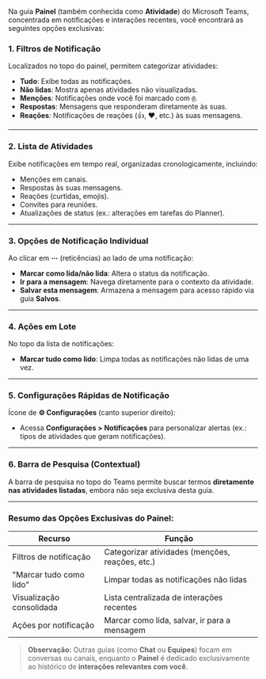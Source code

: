 Na guia **Painel** (também conhecida como **Atividade**) do Microsoft Teams, concentrada em notificações e interações recentes, você encontrará as seguintes opções exclusivas:

### **1. Filtros de Notificação**  
Localizados no topo do painel, permitem categorizar atividades:  
- **Tudo**: Exibe todas as notificações.  
- **Não lidas**: Mostra apenas atividades não visualizadas.  
- **Menções**: Notificações onde você foi marcado com `@`.  
- **Respostas**: Mensagens que responderam diretamente às suas.  
- **Reações**: Notificações de reações (👍, ❤️, etc.) às suas mensagens.  

---

### **2. Lista de Atividades**  
Exibe notificações em tempo real, organizadas cronologicamente, incluindo:  
- Menções em canais.  
- Respostas às suas mensagens.  
- Reações (curtidas, emojis).  
- Convites para reuniões.  
- Atualizações de status (ex.: alterações em tarefas do Planner).  

---

### **3. Opções de Notificação Individual**  
Ao clicar em **⋯** (reticências) ao lado de uma notificação:  
- **Marcar como lida/não lida**: Altera o status da notificação.  
- **Ir para a mensagem**: Navega diretamente para o contexto da atividade.  
- **Salvar esta mensagem**: Armazena a mensagem para acesso rápido via guia **Salvos**.  

---

### **4. Ações em Lote**  
No topo da lista de notificações:  
- **Marcar tudo como lido**: Limpa todas as notificações não lidas de uma vez.  

---

### **5. Configurações Rápidas de Notificação**  
Ícone de **⚙ Configurações** (canto superior direito):  
- Acessa **Configurações > Notificações** para personalizar alertas (ex.: tipos de atividades que geram notificações).  

---

### **6. Barra de Pesquisa (Contextual)**  
A barra de pesquisa no topo do Teams permite buscar termos **diretamente nas atividades listadas**, embora não seja exclusiva desta guia.

---

### **Resumo das Opções Exclusivas do Painel:**  
| **Recurso**               | **Função**                                    |  
|---------------------------|-----------------------------------------------|  
| Filtros de notificação    | Categorizar atividades (menções, reações, etc.) |  
| "Marcar tudo como lido"   | Limpar todas as notificações não lidas        |  
| Visualização consolidada  | Lista centralizada de interações recentes     |  
| Ações por notificação     | Marcar como lida, salvar, ir para a mensagem  |  

> **Observação:** Outras guias (como **Chat** ou **Equipes**) focam em conversas ou canais, enquanto o **Painel** é dedicado exclusivamente ao histórico de **interações relevantes com você**.
